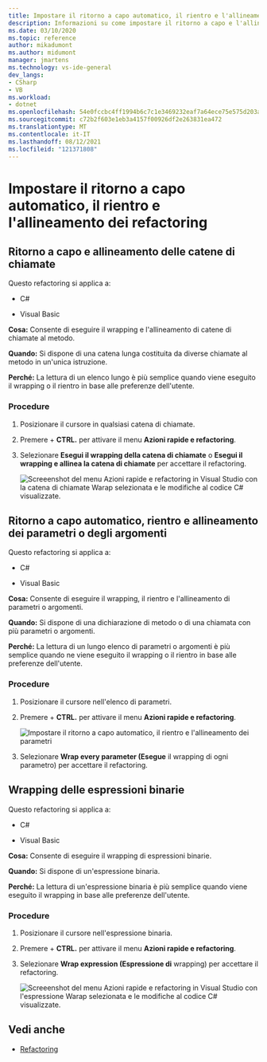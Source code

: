 ```yaml
---
title: Impostare il ritorno a capo automatico, il rientro e l'allineamento dei refactoring
description: Informazioni su come impostare il ritorno a capo e l'allineamento delle catene di chiamate di metodi.
ms.date: 03/10/2020
ms.topic: reference
author: mikadumont
ms.author: midumont
manager: jmartens
ms.technology: vs-ide-general
dev_langs:
- CSharp
- VB
ms.workload:
- dotnet
ms.openlocfilehash: 54e0fccbc4ff1994b6c7c1e3469232eaf7a64ece75e575d203a8d6e845afccc7
ms.sourcegitcommit: c72b2f603e1eb3a4157f00926df2e263831ea472
ms.translationtype: MT
ms.contentlocale: it-IT
ms.lasthandoff: 08/12/2021
ms.locfileid: "121371808"
---
```

# <a name="wrap-indent-and-align-refactorings"></a>Impostare il ritorno a capo automatico, il rientro e l'allineamento dei refactoring

## <a name="wrap-and-align-call-chains"></a>Ritorno a capo e allineamento delle catene di chiamate

Questo refactoring si applica a:

- C#

- Visual Basic

**Cosa:** Consente di eseguire il wrapping e l'allineamento di catene di chiamate al metodo.

**Quando:** Si dispone di una catena lunga costituita da diverse chiamate al metodo in un'unica istruzione.

**Perché:** La lettura di un elenco lungo è più semplice quando viene eseguito il wrapping o il rientro in base alle preferenze dell'utente.

### <a name="how-to"></a>Procedure

1. Posizionare il cursore in qualsiasi catena di chiamate.
2. Premere  + **CTRL.** per attivare il menu **Azioni rapide e refactoring**.
3. Selezionare **Esegui il wrapping della catena di chiamate** o **Esegui il wrapping e allinea la catena di chiamate** per accettare il refactoring.

   ![Screeenshot del menu Azioni rapide e refactoring in Visual Studio con la catena di chiamate Warap selezionata e le modifiche al codice C# visualizzate.](media/wrap-call-chain.png)

## <a name="wrap-indent-and-align-parameters-or-arguments"></a>Ritorno a capo automatico, rientro e allineamento dei parametri o degli argomenti

Questo refactoring si applica a:

- C#

- Visual Basic

**Cosa:** Consente di eseguire il wrapping, il rientro e l'allineamento di parametri o argomenti.

**Quando:** Si dispone di una dichiarazione di metodo o di una chiamata con più parametri o argomenti.

**Perché:** La lettura di un lungo elenco di parametri o argomenti è più semplice quando ne viene eseguito il wrapping o il rientro in base alle preferenze dell'utente.

### <a name="how-to"></a>Procedure

1. Posizionare il cursore nell'elenco di parametri.
2. Premere  + **CTRL.** per attivare il menu **Azioni rapide e refactoring**.

   ![Impostare il ritorno a capo automatico, il rientro e l'allineamento dei parametri](media/wrap-parameters.png)

3. Selezionare **Wrap every parameter (Esegue** il wrapping di ogni parametro) per accettare il refactoring.

## <a name="wrap-binary-expressions"></a>Wrapping delle espressioni binarie

Questo refactoring si applica a:

- C#

- Visual Basic

**Cosa:** Consente di eseguire il wrapping di espressioni binarie.

**Quando:** Si dispone di un'espressione binaria.

**Perché:** La lettura di un'espressione binaria è più semplice quando viene eseguito il wrapping in base alle preferenze dell'utente.

### <a name="how-to"></a>Procedure

1. Posizionare il cursore nell'espressione binaria.
2. Premere  + **CTRL.** per attivare il menu **Azioni rapide e refactoring**.
3. Selezionare **Wrap expression (Espressione di** wrapping) per accettare il refactoring.

   ![Screeenshot del menu Azioni rapide e refactoring in Visual Studio con l'espressione Warap selezionata e le modifiche al codice C# visualizzate.](media/wrap-binary-expression.png)

## <a name="see-also"></a>Vedi anche

- [Refactoring](../refactoring-in-visual-studio.md)
